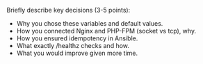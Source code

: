 Briefly describe key decisions (3-5 points):
- Why you chose these variables and default values.
- How you connected Nginx and PHP-FPM (socket vs tcp), why.
- How you ensured idempotency in Ansible.
- What exactly /healthz checks and how.
- What you would improve given more time.

